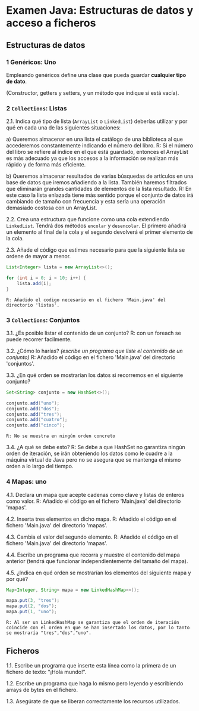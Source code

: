 # Examen Java: Estructuras de datos y acceso a ficheros

## Estructuras de datos

### 1 Genéricos: Uno

Empleando genéricos define una clase que pueda guardar **cualquier tipo de dato**.

(Constructor, getters y setters, y un método que indique si está vacía).

### 2 `Collections`: Listas

2.1. Indica qué tipo de lista (`ArrayList` o `LinkedList`) deberías utilizar y por qué en cada una de las siguientes situaciones:

a) Queremos almacenar en una lista el catálogo de una biblioteca al que accederemos constantemente indicando el número del libro.
    R: Si el número del libro se refiere al índice en el que está guardado, entonces el ArrayList es más adecuado ya que los accesos a la información se realizan más rápido y de forma más eficiente.

b) Queremos almacenar resultados de varias búsquedas de artículos en una base de datos que iremos añadiendo a la lista. También haremos filtrados que eliminarán grandes cantidades de elementos de la lista resultado.
    R: En este caso la lista enlazada tiene más sentido porque el conjunto de datos irá cambiando de tamaño con frecuencia y esta sería una operación demasiado costosa con un ArrayList.

2.2. Crea una estructura que funcione como una cola extendiendo `LinkedList`. Tendrá dos métodos `encolar` y `desencolar`. El primero añadirá un elemento al final de la cola y el segundo devolverá el primer elemento de la cola.

2.3. Añade el código que estimes necesario para que la siguiente lista se ordene de mayor a menor.

```java
List<Integer> lista = new ArrayList<>();

for (int i = 0; i < 10; i++) {
    lista.add(i);
}
```
    R: Añadido el codigo necesario en el fichero 'Main.java' del directorio 'listas'.

### 3 `Collections`: Conjuntos

3.1. ¿Es posible listar el contenido de un conjunto?
    R: con un foreach se puede recorrer facilmente.

3.2. ¿Cómo lo harías? *(escribe un programa que liste el contenido de un conjunto)*
    R: Añadido el código en el fichero 'Main.java' del directorio 'conjuntos'.

3.3. ¿En qué orden se mostrarían los datos si recorremos en el siguiente conjunto?

```java
Set<String> conjunto = new HashSet<>();

conjunto.add("uno");
conjunto.add("dos");
conjunto.add("tres");
conjunto.add("cuatro");
conjunto.add("cinco");
```
    R: No se muestra en ningún orden concreto 

3.4. ¿A qué se debe esto?
    R: Se debe a que HashSet no garantiza ningún orden de iteración, se irán obteniendo los datos como le cuadre a la máquina virtual de Java pero no se asegura que se mantenga el mismo orden a lo largo del tiempo.

### 4 Mapas: uno

4.1. Declara un mapa que acepte cadenas como clave y listas de enteros como valor.
    R: Añadido el código en el fichero 'Main.java' del directorio 'mapas'.

4.2. Inserta tres elementos en dicho mapa.
    R: Añadido el código en el fichero 'Main.java' del directorio 'mapas'.

4.3. Cambia el valor del segundo elemento.
    R: Añadido el código en el fichero 'Main.java' del directorio 'mapas'.

4.4. Escribe un programa que recorra y muestre el contenido del mapa anterior (tendrá que funcionar independientemente del tamaño del mapa).

4.5. ¿Indica en qué orden se mostrarían los elementos del siguiente mapa y por qué?

```java
Map<Integer, String> mapa = new LinkedHashMap<>();

mapa.put(3, "tres");
mapa.put(2, "dos");
mapa.put(1, "uno");
```
    R: Al ser un LinkedHashMap se garantiza que el orden de iteración coincide con el orden en que se han insertado los datos, por lo tanto se mostraría "tres","dos","uno".
## Ficheros

1.1. Escribe un programa que inserte esta línea como la primera de un fichero de texto: "¡Hola mundo!".

1.2. Escribe un programa que haga lo mismo pero leyendo y escribiendo arrays de bytes en el fichero.

1.3. Asegúrate de que se liberan correctamente los recursos utilizados.
